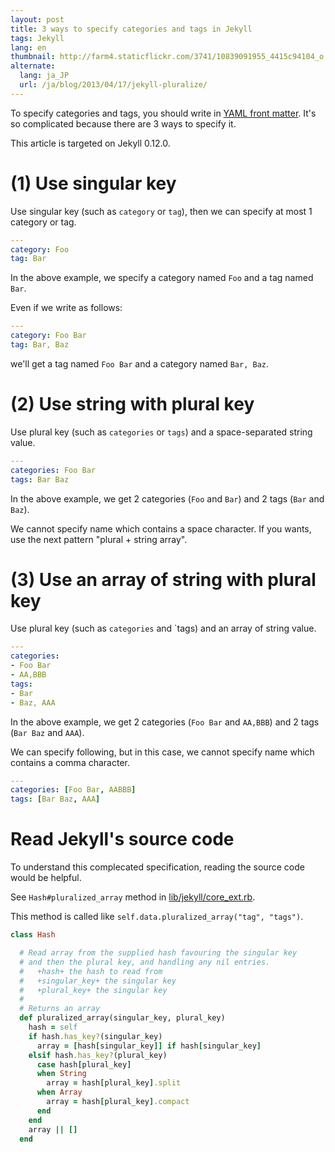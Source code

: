 ```yaml
---
layout: post
title: 3 ways to specify categories and tags in Jekyll
tags: Jekyll
lang: en
thumbnail: http://farm4.staticflickr.com/3741/10839091955_4415c94104_o.png
alternate:
  lang: ja_JP
  url: /ja/blog/2013/04/17/jekyll-pluralize/
---
```

To specify categories and tags, you should write in [YAML front matter](https://github.com/mojombo/jekyll/wiki/yaml-front-matter). It's so complicated because there are 3 ways to specify it.

This article is targeted on Jekyll 0.12.0.


(1) Use singular key
====================

Use singular key (such as `category` or `tag`), then we can specify at most 1 category or tag.

```yaml
---
category: Foo
tag: Bar
```

In the above example, we specify a category named `Foo` and a tag named `Bar`.

Even if we write as follows:

```yaml
---
category: Foo Bar
tag: Bar, Baz
```

we'll get a tag named `Foo Bar` and a category named `Bar, Baz`.


(2) Use string with plural key
==============================

Use plural key (such as `categories` or `tags`) and a space-separated string value.

```yaml
---
categories: Foo Bar
tags: Bar Baz
```

In the above example, we get 2 categories (`Foo` and `Bar`) and 2 tags (`Bar` and `Baz`).

We cannot specify name which contains a space character. If you wants, use the next pattern "plural + string array".


(3) Use an array of string with plural key
==========================================

Use plural key (such as `categories` and `tags) and an array of string value.

```yaml
---
categories:
- Foo Bar
- AA,BBB
tags:
- Bar
- Baz, AAA
```

In the above example, we get 2 categories (`Foo Bar` and `AA,BBB`) and 2 tags (`Bar Baz` and `AAA`).

We can specify following, but in this case, we cannot specify name which contains a comma character.

```yaml
---
categories: [Foo Bar, AABBB]
tags: [Bar Baz, AAA]
```


Read Jekyll's source code
=========================

To understand this complecated specification, reading the source code would be helpful.

See `Hash#pluralized_array` method in [lib/jekyll/core_ext.rb](https://github.com/mojombo/jekyll/blob/9d814a4eb7b59ce617569b40a19c3c183fecda33/lib/jekyll/core_ext.rb).

This method is called like `self.data.pluralized_array("tag", "tags")`.

```ruby
class Hash

  # Read array from the supplied hash favouring the singular key
  # and then the plural key, and handling any nil entries.
  #   +hash+ the hash to read from
  #   +singular_key+ the singular key
  #   +plural_key+ the singular key
  #
  # Returns an array
  def pluralized_array(singular_key, plural_key)
    hash = self
    if hash.has_key?(singular_key)
      array = [hash[singular_key]] if hash[singular_key]
    elsif hash.has_key?(plural_key)
      case hash[plural_key]
      when String
        array = hash[plural_key].split
      when Array
        array = hash[plural_key].compact
      end
    end
    array || []
  end
```

